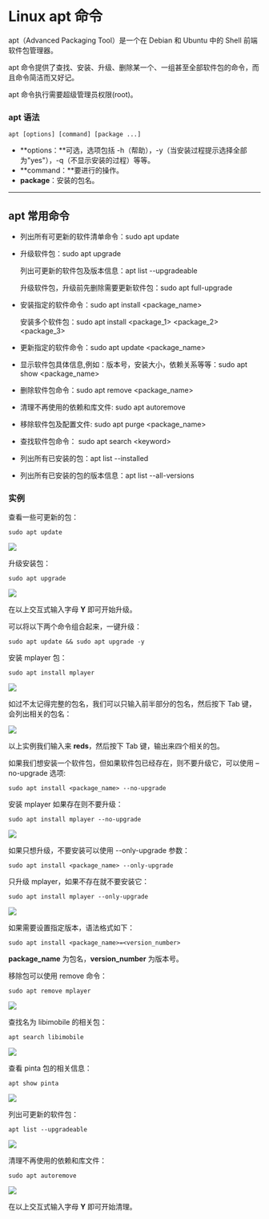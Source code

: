 # Linux apt 命令

apt（Advanced Packaging Tool）是一个在 Debian 和 Ubuntu 中的 Shell 前端软件包管理器。

apt 命令提供了查找、安装、升级、删除某一个、一组甚至全部软件包的命令，而且命令简洁而又好记。

apt 命令执行需要超级管理员权限(root)。

### apt 语法
```
apt [options] [command] [package ...]
```
  
-   **options：**可选，选项包括 -h（帮助），-y（当安装过程提示选择全部为"yes"），-q（不显示安装的过程）等等。
-   **command：**要进行的操作。
-   **package**：安装的包名。

---

## apt 常用命令

-   列出所有可更新的软件清单命令：sudo apt update
    
-   升级软件包：sudo apt upgrade
    
    列出可更新的软件包及版本信息：apt list --upgradeable
    
    升级软件包，升级前先删除需要更新软件包：sudo apt full-upgrade
    
-   安装指定的软件命令：sudo apt install <package_name>
    
    安装多个软件包：sudo apt install <package_1> <package_2> <package_3>
    
-   更新指定的软件命令：sudo apt update <package_name>
    
-   显示软件包具体信息,例如：版本号，安装大小，依赖关系等等：sudo apt show <package_name>
    
-   删除软件包命令：sudo apt remove <package_name>
    
-   清理不再使用的依赖和库文件: sudo apt autoremove
    
-   移除软件包及配置文件: sudo apt purge <package_name>
    
-   查找软件包命令： sudo apt search \<keyword\>
    
-   列出所有已安装的包：apt list --installed
    
-   列出所有已安装的包的版本信息：apt list --all-versions
    

### 实例

查看一些可更新的包：
```
sudo apt update
```

![](https://www.runoob.com/wp-content/uploads/2020/09/apt-commands-examples.png)

升级安装包：
```
sudo apt upgrade
```

![](https://www.runoob.com/wp-content/uploads/2020/09/apt-commands-examples-1.png)

在以上交互式输入字母 **Y** 即可开始升级。

可以将以下两个命令组合起来，一键升级：
```
sudo apt update && sudo apt upgrade -y
```

安装 mplayer 包：
```
sudo apt install mplayer
```

![](https://www.runoob.com/wp-content/uploads/2020/09/apt-commands-examples-3.png)

如过不太记得完整的包名，我们可以只输入前半部分的包名，然后按下 Tab 键，会列出相关的包名：

![](https://www.runoob.com/wp-content/uploads/2020/09/apt-commands-examples-2.png)

以上实例我们输入来 **reds**，然后按下 Tab 键，输出来四个相关的包。

如果我们想安装一个软件包，但如果软件包已经存在，则不要升级它，可以使用 –no-upgrade 选项:
```
sudo apt install <package_name> --no-upgrade
```

安装 mplayer 如果存在则不要升级：
```
sudo apt install mplayer --no-upgrade
```

![](https://www.runoob.com/wp-content/uploads/2020/09/apt-commands-examples-4.png)

如果只想升级，不要安装可以使用 --only-upgrade 参数：
```
sudo apt install <package_name> --only-upgrade
```

只升级 mplayer，如果不存在就不要安装它：
```
sudo apt install mplayer --only-upgrade
```

![](https://www.runoob.com/wp-content/uploads/2020/09/apt-commands-examples-5.png)

如果需要设置指定版本，语法格式如下：
```
sudo apt install <package_name>=<version_number>
```

**package_name** 为包名，**version_number** 为版本号。

移除包可以使用 remove 命令：
```
sudo apt remove mplayer
```

![](https://www.runoob.com/wp-content/uploads/2020/09/apt-commands-examples-6-e1499720021872.png)

查找名为 libimobile 的相关包：
```
apt search libimobile
```

![](https://www.runoob.com/wp-content/uploads/2020/09/apt-commands-examples-8.png)

查看 pinta 包的相关信息：
```
apt show pinta
```

![](https://www.runoob.com/wp-content/uploads/2020/09/apt-commands-examples-7.png)

列出可更新的软件包：
```
apt list --upgradeable
```

![](https://www.runoob.com/wp-content/uploads/2020/09/apt-commands-examples-9.png)

清理不再使用的依赖和库文件：
```
sudo apt autoremove
```

![](https://www.runoob.com/wp-content/uploads/2020/09/apt-commands-examples-10.png)

在以上交互式输入字母 **Y** 即可开始清理。